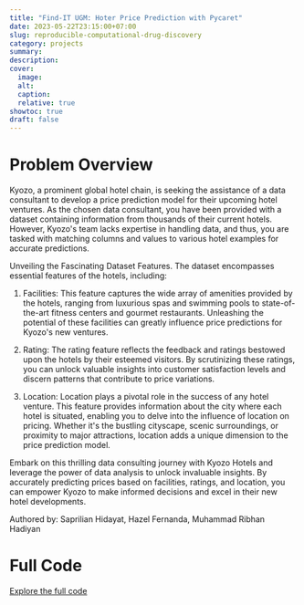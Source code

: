 ```yaml
---
title: "Find-IT UGM: Hoter Price Prediction with Pycaret"
date: 2023-05-22T23:15:00+07:00
slug: reproducible-computational-drug-discovery
category: projects
summary:
description:
cover:
  image:
  alt:
  caption:
  relative: true
showtoc: true
draft: false
---
```


# Problem Overview

Kyozo, a prominent global hotel chain, is seeking the assistance of a data consultant to develop a price prediction model for their upcoming hotel ventures. As the chosen data consultant, you have been provided with a dataset containing information from thousands of their current hotels. However, Kyozo's team lacks expertise in handling data, and thus, you are tasked with matching columns and values to various hotel examples for accurate predictions.

Unveiling the Fascinating Dataset Features. The dataset encompasses essential features of the hotels, including:

1. Facilities: This feature captures the wide array of amenities provided by the hotels, ranging from luxurious spas and swimming pools to state-of-the-art fitness centers and gourmet restaurants. Unleashing the potential of these facilities can greatly influence price predictions for Kyozo's new ventures.

2. Rating: The rating feature reflects the feedback and ratings bestowed upon the hotels by their esteemed visitors. By scrutinizing these ratings, you can unlock valuable insights into customer satisfaction levels and discern patterns that contribute to price variations.

3. Location: Location plays a pivotal role in the success of any hotel venture. This feature provides information about the city where each hotel is situated, enabling you to delve into the influence of location on pricing. Whether it's the bustling cityscape, scenic surroundings, or proximity to major attractions, location adds a unique dimension to the price prediction model.

Embark on this thrilling data consulting journey with Kyozo Hotels and leverage the power of data analysis to unlock invaluable insights. By accurately predicting prices based on facilities, ratings, and location, you can empower Kyozo to make informed decisions and excel in their new hotel developments.

Authored by: Saprilian Hidayat, Hazel Fernanda, Muhammad Ribhan Hadiyan

# Full Code
[Explore the full code](https://github.com/saprilianhd/Data-Science/blob/main/Hotel_Price_with_Pycaret.ipynb)
